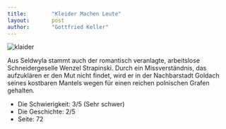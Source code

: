 ```yaml
---
title:        "Kleider Machen Leute"
layout:       post
author:       "Gottfried Keller"
---
```


![klaider](https://i.gr-assets.com/images/S/compressed.photo.goodreads.com/books/1182795274l/1330198._SY475_.jpg "Kleider")
 
Aus Seldwyla stammt auch der romantisch veranlagte, arbeitslose Schneidergeselle Wenzel Strapinski. Durch ein Missverständnis, 
das aufzuklären er den Mut nicht findet, 
wird er in der Nachbarstadt Goldach seines kostbaren Mantels wegen für einen reichen polnischen Grafen gehalten.

* Die Schwierigkeit: 3/5 (Sehr schwer)
* Die Geschichte: 2/5
* Seite: 72
 

